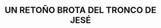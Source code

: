 ---
capo: 0
id: 162
lang: es-es
step: pre
subtitle: ''
tags:
- vin
- pas
- pen
title: UN RETOÑO BROTA DEL TRONCO DE JESÉ
---